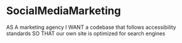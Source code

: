 # SocialMediaMarketing
AS A marketing agency
I WANT a codebase that follows accessibility standards
SO THAT our own site is optimized for search engines
